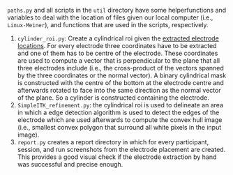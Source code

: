 `paths.py` and all scripts in the `util` directory have some helperfunctions and variables to deal with the location of files given our local computer (i.e., `Linux-Meiner`), and functions that are used in the scripts, respectively.

1. `cylinder_roi.py`: Create a cylindrical roi given the [extracted electrode locations](../electrode_extraction_by_hand). For every electrode three coordinates have to be extracted and one of them has to be centre of the electrode. These coordinates are used to compute a vector that is perpendicular to the plane that all three electrodes include (i.e., the cross-product of the vectors spanned by the three coordinates or the normal vector). A binary cylindrical mask is constructed with the centre of the bottom at the electrode centre and afterwards rotated to face into the same direction as the normal vector of the plane. So a cylinder is constructed containing the electrode.
2. `SimpleITK_refinement.py`: the cylindrical roi is used to delineate an area in which a edge detection algorithm is used to detect the edges of the electrode which are used afterwards to compute the convex hull image (i.e., smallest convex polygon that surround all white pixels in the input image).
3. `report.py` creates a report directory in which for every participant, session, and run screenshots from the electrode placement are created. This provides a good visual check if the electrode extraction by hand was successful and precise enough.


